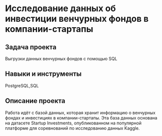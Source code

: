 # Исследование данных об инвестиции венчурных фондов в компании-стартапы

## Задача проекта
Выгрузки данных венчурных фондов с помощью SQL

## Навыки и инструменты
PostgreSQL,SQL

## Описание проекта

Работа идёт с базой данных, которая хранит информацию о венчурных фондах и инвестициях в компании-стартапы. Эта база данных основана на датасете Startup Investments, опубликованном на популярной платформе для соревнований по исследованию данных Kaggle.

